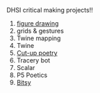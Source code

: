 DHSI critical making projects!! 

1. [figure drawing](https://melsprite.github.io/DHSI/IMG_4307.jpg)
2. grids & gestures
3. Twine mapping
4. Twine 
5. [Cut-up poetry](https://melsprite.github.io/DHSI/IMG_4308.jpg)
6. Tracery bot
7. Scalar
8. P5 Poetics
9. [Bitsy](https://melsprite.github.io/DHSI/airport.html)
